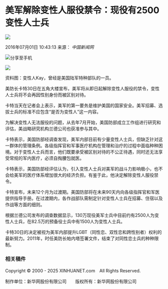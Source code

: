 # 美军解除变性人服役禁令：现役有2500变性人士兵

![](http://www.xinhuanet.com/imgs2015/xhwxlogo300.jpg)

2016年07月01日 10:43:13 来源： _中国新闻网_

![](http://www.xinhuanet.com/mil/2016-07/01/ewm_1291074001n.jpg)分享至手机

![](129107400_14673395611851n.jpg)

资料图：变性人Kay，曾经是美国陆军特种部队的一员。

美防长卡特30日在五角大楼宣布，美军将从即日起解除变性人服役的禁令，变性人士兵将不会再因性别身份而被区别对待。

卡特当天在记者会上表示，美军的第一要务是维护美国的国家安全。美军招募、选拔士兵的标准不应包含“是否为变性人”这一内容。

为解决变性人无法服役的问题，从去年7月开始，美国防部成立工作组进行研究和评估，美战略研究机构兰德公司也获准参与其中。

卡特表示，美国防部经调查发现，美军内部目前有少量变性人士兵，但缺乏针对这一群体的管理条例。各级指挥官和军事医疗机构在管理和治疗的过程中面临种种困境。对于变性人士兵而言，他们既要承受被区别对待的不公正待遇，同时还无法享受常规的军内医疗，必须自掏腰包就医。

卡特表示，美国防部经评估认为，引入变性人士兵对美军的战斗力影响极小，也不会给美军的医疗体系增加很大的经济负担。有鉴于此，他决定解除变性人服役禁令。

卡特宣布，未来12个月为过渡期。美国防部将在未来90天内向各级指挥官和军医提供指导手册。在过渡期内，各作战部队需制定针对变性人士兵在招募、住宿以及作战等方面的细则。

根据兰德公司发布的调查数据显示，130万现役美军士兵中目前约有2500人为变性人士兵，在82.5万的预备役士兵中有1500人为变性人士兵。

卡特30日的决定被视为美军内部提升LGBT（同性恋、双性恋和跨性别者）权利的最新努力。2011年，时任美防长帕内塔签署文件，结束了对同性恋士兵的种种限制。

### 相关稿件

Copyright © 2000 - 2025 XINHUANET.com　All Rights Reserved.

制作单位：新华网股份有限公司　　版权所有：新华网股份有限公司